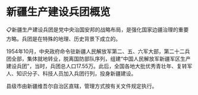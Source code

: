 # 新疆生产建设兵团概览  
📋新疆生产建设兵团是党中央治国安邦的战略布局，是强化国家边疆治理的重要方略。兵团是在特殊的地理、历史背景下成立的。   

1954年10月，中央政府命令驻新疆人民解放军第二、五、六军大部，第二十二兵团全部，集体就地转业，脱离国防部队序列，组建“中国人民解放军新疆军区生产建设兵团”，当时，兵团总人口17.55万。此后，全国各地大批优秀青壮年、复转军人、知识分子、科技人员加入兵团行列，投身新疆建设。   

县级市由新疆维吾尔自治区直辖，管理方式按有关文件规定执行。   

